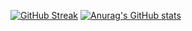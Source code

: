  [![GitHub Streak](https://github-readme-streak-stats.herokuapp.com?user=makerio90&hide_border=true)](https://git.io/streak-stats)
[![Anurag's GitHub stats](https://github-readme-stats.vercel.app/api?username=makerio90&show_icons=true)](https://github.com/anuraghazra/github-readme-stats)
